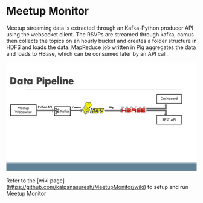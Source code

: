 Meetup Monitor
=============

Meetup streaming data is extracted through an Kafka-Python producer API using the websocket client. The RSVPs are streamed through kafka, camus then collects the topics on an hourly bucket and creates a folder structure in HDFS and loads the data.
MapReduce job written in Pig aggregates the data and loads to HBase, which can be consumed later by an API call.


  
![Meetup Datapipeline](/Images/MeetupDataPipeline.png)


Refer to the [wiki page] (https://github.com/kalpanasuresh/MeetupMonitor/wiki) to setup and run Meetup Monitor
